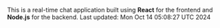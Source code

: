 This is a real-time chat application built using **React** for the frontend and **Node.js** for the backend.
Last updated: Mon Oct 14 05:08:27 UTC 2024
